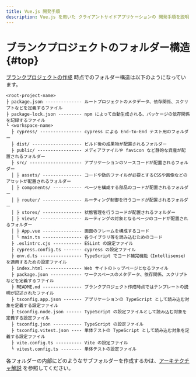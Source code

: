 ```yaml
---
title: Vue.js 開発手順
description: Vue.js を用いた クライアントサイドアプリケーションの 開発手順を説明します。
---
```


# ブランクプロジェクトのフォルダー構造 {#top}

[ブランクプロジェクトの作成](./create-vuejs-blank-project.md) 時点でのフォルダー構造は以下のようになっています。

```terminal linenums="0"
<root-project-name>
├ package.json -------------- ルートプロジェクトのメタデータ、依存関係、スクリプトなどを定義するファイル
├ package-lock.json --------- npm によって自動生成される、パッケージの依存関係を記録するファイル
└ <workspace-name>
  ├ cypress/ ---------------- cypress による End-to-End テスト用のフォルダー
  ├ dist/ ------------------- ビルド後の成果物が配置されるフォルダー
  ├ public/ ----------------- メディアファイルや favicon など静的な資産が配置されるフォルダー
  ├ src/ -------------------- アプリケーションのソースコードが配置されるフォルダー
  │ ├ assets/ --------------- コードや動的ファイルが必要とするCSSや画像などのアセットが配置されるフォルダー
  │ ├ components/ ----------- ページを構成する部品のコードが配置されるフォルダー
  │ ├ router/ --------------- ルーティング制御を行うコードが配置されるフォルダー
  │ ├ stores/ --------------- 状態管理を行うコードが配置されるフォルダー
  │ ├ views/ ---------------- ルーティングの対象となるページのコードが配置されるフォルダー
  │ ├ App.vue --------------- 画面のフレームを構成するコード
  │ └ main.ts --------------- 各ライブラリ等を読み込むためのコード
  ├ .eslintrc.cjs ----------- ESLint の設定ファイル
  ├ cypress.config.ts ------- cypress の設定ファイル
  ├ env.d.ts ---------------- TypeScript でコード補完機能（Intellisense）を適用するための設定ファイル
  ├ index.html -------------- Web サイトのトップページとなるファイル
  ├ package.json ------------ ワークスペースのメタデータ、依存関係、スクリプトなどを定義するファイル
  ├ README.md --------------- ブランクプロジェクト作成時点ではテンプレートの説明が記述されたファイル
  ├ tsconfig.app.json ------- アプリケーションの TypeScript として読み込む対象を定義する設定ファイル
  ├ tsconfig.node.json ------ TypeScript の設定ファイルとして読み込む対象を定義する設定ファイル
  ├ tsconfig.json ----------- TypeScript の設定ファイル
  ├ tsconfig.vitest.json ---- 単体テストの TypeScript として読み込む対象を定義する設定ファイル
  ├ vite.config.ts ---------- Vite の設定ファイル
  └ vitest.config.ts -------- 単体テストの設定ファイル
```

各フォルダーの内部にどのようなサブフォルダーを作成するかは、[アーキテクチャ解説](./../../../app-architecture/client-side-rendering/frontend-application/index.md#project-structure) を参照してください。
